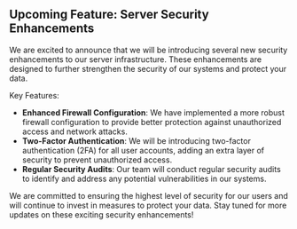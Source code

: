 ## Upcoming Feature: Server Security Enhancements

We are excited to announce that we will be introducing several new security enhancements to our server infrastructure. These enhancements are designed to further strengthen the security of our systems and protect your data.

Key Features:
- **Enhanced Firewall Configuration**: We have implemented a more robust firewall configuration to provide better protection against unauthorized access and network attacks.
- **Two-Factor Authentication**: We will be introducing two-factor authentication (2FA) for all user accounts, adding an extra layer of security to prevent unauthorized access.
- **Regular Security Audits**: Our team will conduct regular security audits to identify and address any potential vulnerabilities in our systems.

We are committed to ensuring the highest level of security for our users and will continue to invest in measures to protect your data. Stay tuned for more updates on these exciting security enhancements!
